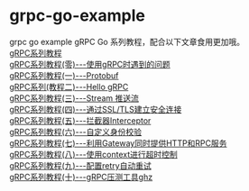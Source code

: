 # grpc-go-example
grpc go example
gRPC Go 系列教程，配合以下文章食用更加哦。  
[gRPC系列教程](https://www.lixueduan.com/categories/gRPC/)  
[gRPC系列教程(零)---使用gRPC时遇到的问题](https://www.lixueduan.com/post/grpc/00-faq/)  
[gRPC系列教程(一)---Protobuf](https://www.lixueduan.com/post/grpc/01-protobuf/)  
[gRPC系列(教程二)---Hello gRPC](https://www.lixueduan.com/post/grpc/02-hello-world/)  
[gRPC系列教程(三)---Stream 推送流](https://www.lixueduan.com/post/grpc/03-stream/)  
[gRPC系列教程(四)---通过SSL/TLS建立安全连接](https://www.lixueduan.com/post/grpc/04-encryption-tls/)  
[gRPC系列教程(五)---拦截器Interceptor](https://www.lixueduan.com/post/grpc/05-Interceptor/)  
[gRPC系列教程(六)---自定义身份校验](https://www.lixueduan.com/post/grpc/06-auth/)  
[gRPC系列教程(七)---利用Gateway同时提供HTTP和RPC服务](https://www.lixueduan.com/post/grpc/07-grpc-gateway/)  
[gRPC系列教程(八)---使用context进行超时控制](https://www.lixueduan.com/post/grpc/08-ctx-cancel-deadline/)  
[gRPC系列教程(九)---配置retry自动重试](https://www.lixueduan.com/post/grpc/09-retry/)  
[gRPC系列教程(十)---gRPC压测工具ghz](https://lixueduan.com/post/grpc/10-benchmark/)  